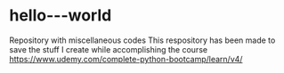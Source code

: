 # hello---world
Repository with miscellaneous codes
This respository has been made to save the stuff I create while accomplishing the course https://www.udemy.com/complete-python-bootcamp/learn/v4/
